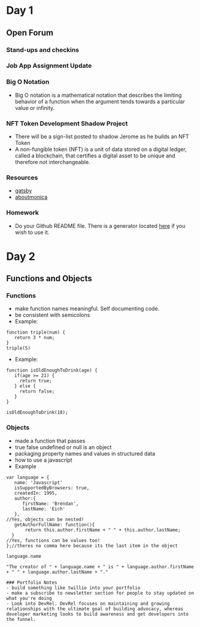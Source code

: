 # Day 1
## Open Forum
### Stand-ups and checkins
### Job App Assignment Update 
### Big O Notation 
- Big O notation is a mathematical notation that describes the limiting behavior of a function when the argument tends towards a particular value or infinity. 
### NFT Token Development Shadow Project
- There will be a sign-list posted to shadow Jerome as he builds an NFT Token 
- A non-fungible token (NFT) is a unit of data stored on a digital ledger, called a blockchain, that certifies a digital asset to be unique and therefore not interchangeable.
### Resources
- [gatsby](https://www.gatsbyjs.com/)
- [aboutmonica](https://aboutmonica.com/)
### Homework 
- Do your Github README file. There is a generator located [here](https://rahuldkjain.github.io/gh-profile-readme-generator/) if you wish to use it. 
# Day 2
## Functions and Objects
### Functions
- make function names meaningful. Self documenting code. 
- be consistent with semicolons
- Example: 
```
function triple(num) {
   return 3 * num;
}
triple(5)
```
- Example:
```
function isOldEnoughToDrink(age) {
   if(age >= 21) {
     return true;
   } else {
     return false;
   }
}

isOldEnoughToDrink(18);

```
### Objects
- made a function that passes
- true false undefined or null is an object
- packaging property names and values in structured data 
- how to use a javascript 
- Example
```
var language = {
   name: 'Javascript'
   isSupportedByBrowsers: true,
   createdIn: 1995,
   author:{
      firstName: 'Brendan',
      lastName: 'Eich'
   },
//Yes, objects can be nested!
   getAuthorFullName: function(){
       return this.author.firstName + " " + this.author.lastName;
  }
//Yes, functions can be values too!
};//theres no comma here because its the last item in the object

language.name

"The creator of " + language.name + " is " + language.author.firstName + " " + language.author.lastName + "."

### Portfolio Notes
- build something like twillio into your portfolio
- make a subscribe to newsletter section for people to stay updated on what you're doing
- Look into DevRel. DevRel focuses on maintaining and growing relationships with the ultimate goal of building advocacy, whereas developer marketing looks to build awareness and get developers into the funnel.
